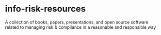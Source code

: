 # info-risk-resources
A collection of books, papers, presentations, and open source software related to managing risk &amp; compliance in a reasonable and responsible way
